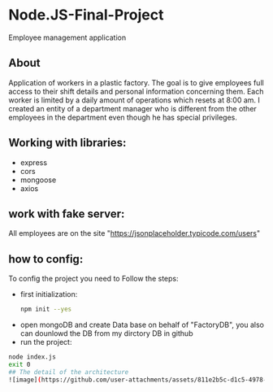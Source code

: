 # Node.JS-Final-Project
Employee management application

## About
Application of workers in a plastic factory.
The goal is to give employees full access to their shift details and personal information concerning them. Each worker is limited by a daily amount of operations which resets at 8:00 am. I created an entity of a department manager who is different from the other employees in the department even though he has special privileges.

## Working with libraries:
* express 
* cors
* mongoose
* axios

## work with fake server:
All employees are on the site "https://jsonplaceholder.typicode.com/users"

## how to config:
To config the project you need to Follow the steps:
* first initialization:
  ```sh
  npm init --yes
*  open mongoDB and create Data base on behalf of "FactoryDB", you also can dounlowd the DB from my dirctory DB in github
*  run the project:
  ```sh
  node index.js 
exit 0
## The detail of the architecture
![image](https://github.com/user-attachments/assets/811e2b5c-d1c5-4978-a5b7-549dfafe2f52)
